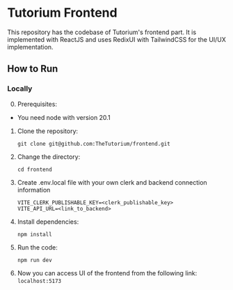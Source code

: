 # Tutorium Frontend
This repository has the codebase of Tutorium's frontend part. It is implemented with ReactJS and uses RedixUI with TailwindCSS for the UI/UX implementation.
## How to Run
### Locally
0. Prerequisites:
  - You need node with version 20.1
1. Clone the repository:
    ```shell
    git clone git@github.com:TheTutorium/frontend.git
2. Change the directory:
    ```shell
    cd frontend
3. Create .env.local file with your own clerk and backend connection information
    ```
    VITE_CLERK_PUBLISHABLE_KEY=<clerk_publishable_key>
    VITE_API_URL=<link_to_backend>
4. Install dependencies:
    ```shell
    npm install
5. Run the code:
    ```shell
    npm run dev
6. Now you can access UI of the frontend from the following link:  
    `localhost:5173`
